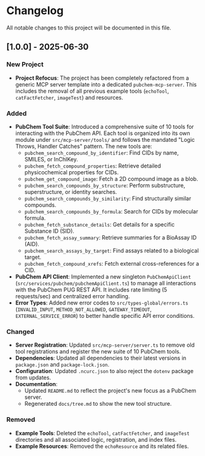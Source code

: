 # Changelog

All notable changes to this project will be documented in this file.

## [1.0.0] - 2025-06-30

### New Project

- **Project Refocus**: The project has been completely refactored from a generic MCP server template into a dedicated `pubchem-mcp-server`. This includes the removal of all previous example tools (`echoTool`, `catFactFetcher`, `imageTest`) and resources.

### Added

- **PubChem Tool Suite**: Introduced a comprehensive suite of 10 tools for interacting with the PubChem API. Each tool is organized into its own module under `src/mcp-server/tools/` and follows the mandated "Logic Throws, Handler Catches" pattern. The new tools are:
  - `pubchem_search_compound_by_identifier`: Find CIDs by name, SMILES, or InChIKey.
  - `pubchem_fetch_compound_properties`: Retrieve detailed physicochemical properties for CIDs.
  - `pubchem_get_compound_image`: Fetch a 2D compound image as a blob.
  - `pubchem_search_compounds_by_structure`: Perform substructure, superstructure, or identity searches.
  - `pubchem_search_compounds_by_similarity`: Find structurally similar compounds.
  - `pubchem_search_compounds_by_formula`: Search for CIDs by molecular formula.
  - `pubchem_fetch_substance_details`: Get details for a specific Substance ID (SID).
  - `pubchem_fetch_assay_summary`: Retrieve summaries for a BioAssay ID (AID).
  - `pubchem_search_assays_by_target`: Find assays related to a biological target.
  - `pubchem_fetch_compound_xrefs`: Fetch external cross-references for a CID.
- **PubChem API Client**: Implemented a new singleton `PubChemApiClient` (`src/services/pubchem/pubchemApiClient.ts`) to manage all interactions with the PubChem PUG REST API. It includes rate limiting (5 requests/sec) and centralized error handling.
- **Error Types**: Added new error codes to `src/types-global/errors.ts` (`INVALID_INPUT`, `METHOD_NOT_ALLOWED`, `GATEWAY_TIMEOUT`, `EXTERNAL_SERVICE_ERROR`) to better handle specific API error conditions.

### Changed

- **Server Registration**: Updated `src/mcp-server/server.ts` to remove old tool registrations and register the new suite of 10 PubChem tools.
- **Dependencies**: Updated all dependencies to their latest versions in `package.json` and `package-lock.json`.
- **Configuration**: Updated `.ncurc.json` to also reject the `dotenv` package from updates.
- **Documentation**:
  - Updated `README.md` to reflect the project's new focus as a PubChem server.
  - Regenerated `docs/tree.md` to show the new tool structure.

### Removed

- **Example Tools**: Deleted the `echoTool`, `catFactFetcher`, and `imageTest` directories and all associated logic, registration, and index files.
- **Example Resources**: Removed the `echoResource` and its related files.
